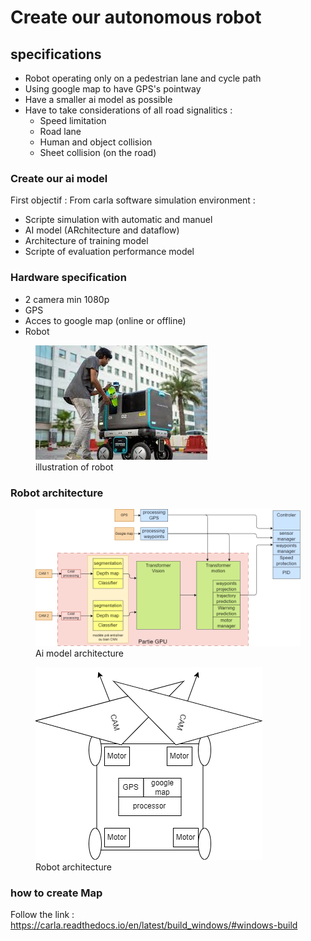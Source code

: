 # Create our autonomous robot

## specifications

* Robot operating only on a pedestrian lane and cycle path
* Using google map to have GPS's pointway
* Have a smaller ai model as possible
* Have to take considerations of all road signalitics :
  * Speed limitation
  * Road lane
  * Human and object collision
  * Sheet collision (on the road)

### Create our ai model

First objectif :
From carla software simulation environment :

* Scripte simulation with automatic and manuel
* AI model (ARchitecture and dataflow)
* Architecture of training model
* Scripte of evaluation performance model

### Hardware specification

* 2 camera min 1080p
* GPS
* Acces to google map (online or offline)
* Robot

<figure>
<img title="illustration of robot" src="Images/Robot_illustration.jpg">
  <figcaption>illustration of robot </figcaption>
</figure>

### Robot architecture

<figure>
<img title="Ai model architecture" src="Ai Model Architecture/Model_Architecture.png">
  <figcaption>Ai model architecture </figcaption>
</figure>

<figure>
  <img title="Robot architecture" src="Ai Model Architecture/Robot_Architecture.png">
  <figcaption>Robot architecture </figcaption>
</figure>



### how to create Map 
Follow the link : 
https://carla.readthedocs.io/en/latest/build_windows/#windows-build
